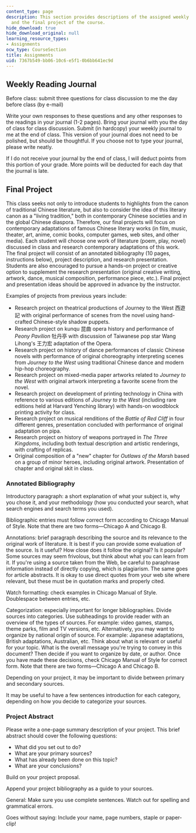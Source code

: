 ```yaml
---
content_type: page
description: This section provides descriptions of the assigned weekly reading journal
  and the final project of the course.
hide_download: true
hide_download_original: null
learning_resource_types:
- Assignments
ocw_type: CourseSection
title: Assignments
uid: 7367b549-bb06-10c6-e5f1-0b6bb641ec9d
---
```


Weekly Reading Journal
----------------------

Before class: submit three questions for class discussion to me the day before class (by e-mail)

Write your own responses to these questions and any other responses to the readings in your journal (1-2 pages). Bring your journal with you the day of class for class discussion. Submit (in hardcopy) your weekly journal to me at the end of class. This version of your journal does not need to be polished, but should be thoughtful. If you choose not to type your journal, please write neatly.

If I do not receive your journal by the end of class, I will deduct points from this portion of your grade. More points will be deducted for each day that the journal is late.

Final Project
-------------

This class seeks not only to introduce students to highlights from the canon of traditional Chinese literature, but also to consider the idea of this literary canon as a "living tradition," both in contemporary Chinese societies and in the global Chinese diaspora. Therefore, our final projects will focus on contemporary adaptations of famous Chinese literary works (in film, music, theater, art, anime, comic books, computer games, web sites, and other media). Each student will choose one work of literature (poem, play, novel) discussed in class and research contemporary adaptations of this work. The final project will consist of an annotated bibliography (10 pages, instructions below), project description, and research presentation. Students are also encouraged to pursue a hands-on project or creative option to supplement the research presentation (original creative writing, artwork, dance, musical composition, performance piece, etc.). Final project and presentation ideas should be approved in advance by the instructor.

Examples of projects from previous years include:

*   Research project on theatrical productions of Journey to the West 西遊記 with original performance of scenes from the novel using hand-crafted Chinese-style shadow puppets.
*   Research project on kunqu 昆曲 opera history and performance of _Peony Pavilion_ 牡丹亭 with discussion of Taiwanese pop star Wang Lihong's 王力宏 adaptation of the Opera.
*   Research project on history of dance performances of classic Chinese novels with performance of original choreography interpreting scenes from _Journey to the West_ using traditional Chinese dance and modern hip-hop choreography.
*   Research project on mixed-media paper artworks related to _Journey to the West_ with original artwork interpreting a favorite scene from the novel.
*   Research project on development of printing technology in China with reference to various editions of _Journey to the West_ (including rare editions held at Harvard Yenching library) with hands-on woodblock printing activity for class.
*   Research project on musical renditions of the _Battle of Red Cliff_ in four different genres, presentation concluded with performance of original adaptation on pipa.
*   Research project on history of weapons portrayed in _The Three Kingdoms_, including both textual description and artistic renderings, with crafting of replicas.
*   Original composition of a "new" chapter for _Outlaws of the Marsh_ based on a group of minor heroes, including original artwork. Presentation of chapter and original skit in class.

### Annotated Bibliography

Introductory paragraph: a short explanation of what your subject is, why you chose it, and your methodology (how you conducted your search, what search engines and search terms you used).

Bibliographic entries must follow correct form according to Chicago Manual of Style. Note that there are two forms—Chicago A and Chicago B.

Annotations: brief paragraph describing the source and its relevance to the original work of literature. It is best if you can provide some evaluation of the source. Is it useful? How close does it follow the original? Is it popular? Some sources may seem frivolous, but think about what you can learn from it. If you're using a source taken from the Web, be careful to paraphrase information instead of directly copying, which is plagiarism. The same goes for article abstracts. It is okay to use direct quotes from your web site where relevant, but these must be in quotation marks and properly cited.

Watch formatting: check examples in Chicago Manual of Style. Doublespace between entries, etc.

Categorization: especially important for longer bibliographies. Divide sources into categories. Use subheadings to provide reader with an overview of the types of sources. For example: video games, stamps, theme parks, film and TV versions, etc. Alternatively, you may want to organize by national origin of source. For example: Japanese adaptations, British adaptations, Australian, etc. Think about what is relevant or useful for your topic. What is the overall message you're trying to convey in this document? Then decide if you want to organize by date, or author. Once you have made these decisions, check Chicago Manual of Style for correct form. Note that there are two forms—Chicago A and Chicago B.

Depending on your project, it may be important to divide between primary and secondary sources.

It may be useful to have a few sentences introduction for each category, depending on how you decide to categorize your sources.

### Project Abstract

Please write a one-page summary description of your project. This brief abstract should cover the following questions:

*   What did you set out to do?
*   What are your primary sources?
*   What has already been done on this topic?
*   What are your conclusions?

Build on your project proposal.

Append your project bibliography as a guide to your sources.

General: Make sure you use complete sentences. Watch out for spelling and grammatical errors.

Goes without saying: Include your name, page numbers, staple or paper-clip!